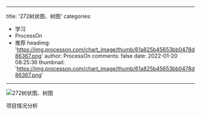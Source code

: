 
---
title: '272树状图、树图'
categories: 
 - 学习
 - ProcessOn
 - 推荐
headimg: 'https://img.processon.com/chart_image/thumb/61a825b45653bb0478d86367.png'
author: ProcessOn
comments: false
date: 2022-01-20 08:25:36
thumbnail: 'https://img.processon.com/chart_image/thumb/61a825b45653bb0478d86367.png'
---

<div>   
<img class="thumb" alt="272树状图、树图" src="https://img.processon.com/chart_image/thumb/61a825b45653bb0478d86367.png" referrerpolicy="no-referrer">
<p>项目情况分析</p>  
</div>
            